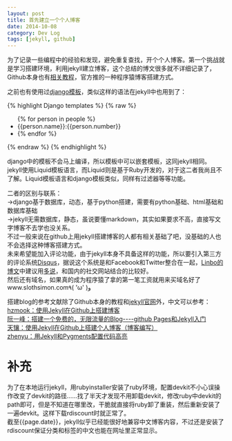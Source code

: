 ```yaml
---
layout: post
title: 首先建立一个个人博客
date: 2014-10-08
category: Dev Log
tags: [jekyll, github]
---
```

为了记录一些编程中的经验和发现，避免重复查找，开个个人博客。第一个挑战就是学习搭建环境，利用jekyll建立博客，这个总结的博文很多就不详细记录了，Github本身也有[相关教程][1]，官方推的一种程序猿博客搭建方式。

之前也有使用过[django模板][2]，类似这样的语法在jekyll中也用到了：

{% highlight Django templates %}
{% raw %}
<ul>
    {% for person in people %}
        <li>{{person.name}}:{{person.number}}<li>
    {% endfor %}
</ul>
{% endraw %}
{% endhighlight %}

django中的模板不会马上编译，所以模板中可以嵌套模板，这同jekyll相同。jekyll使用Liquid模板语言，而Liquid则是基于Ruby开发的，对于这二者我尚且不了解。Liquid模板语言和django模板类似，同样有过滤器等等功能。

二者的区别与联系：<br>
	→django基于数据库，动态，基于python搭建，需要有python基础、html基础和数据库基础<br>
	→jekyll无需数据库，静态，虽说要懂markdown，其实如果要求不高，直接写文字博客不去学也没关系。<br>
不过一般来说在github上用jekyll搭建博客的人都有相关基础了吧，没基础的人也不会选择这种博客搭建方式。<br>
未来希望能加入评论功能，由于jekyll本身不具备这样的功能，所以要引入第三方的评论系统[Disqus][3]，据说这个系统是和Facebook和Twitter整合在一起，[Linbo的博文][4]中建议用[多说][5]，和国内的社交网站结合的比较好。<br>
然后还有域名，如果真的成为程序猿了拿的第一笔工资就用来买域名好了www.slothsimon.com٩( 'ω' )و

搭建blog的参考文献除了Github本身的教程和[jekyll官网][6]外，中文可以参考：<br>
[hzmook：使用Jekyll在Github上搭建博客][7]<br>
[阮一峰：搭建一个免费的，无限流量的Blog----github Pages和Jekyll入门][8]<br>
[天镶：使用Jekyll在Github上搭建个人博客（博客编写）][9]<br>
[zhenyu：用Jekyll和Pygments配置代码高亮][10]<br>

补充
===============================
为了在本地运行jekyll，用rubyinstaller安装了ruby环境，配置devkit不小心误操作改变了devkit的路径……找了半天才发现不用卸载devkit，修改ruby中devkit的path即可，但是不知道在哪里改，干脆就直接将ruby卸了重装，然后重新安装了一遍devkit。这样下载rdiscount时就正常了。<br>
截至{{page.date}}，jekyll似乎已经能很好地兼容中文博客内容，不过还是安装了rdiscount保证分类和标签的中文也能在网址里正常显示。

[1]:	https://pages.github.com/
[2]:	http://djangobook.py3k.cn/chapter04/
[3]:	http://www.disqus.com
[4]:	http://linbo.github.io/2013/04/19/blog/
[5]:	http://www.duoshuo.com
[6]:	http://jekyllcn.com/
[7]:	http://hzmook.github.io/2012/07/01/use-jekyll-build-blog-on-github.html
[8]:	http://www.ruanyifeng.com/blog/2012/08/blogging_with_jekyll.html
[9]:	http://segmentfault.com/blog/skyinlayer/1190000000406013
[10]:	http://zyzhang.github.io/blog/2012/08/31/highlight-with-Jekyll-and-Pygments/
